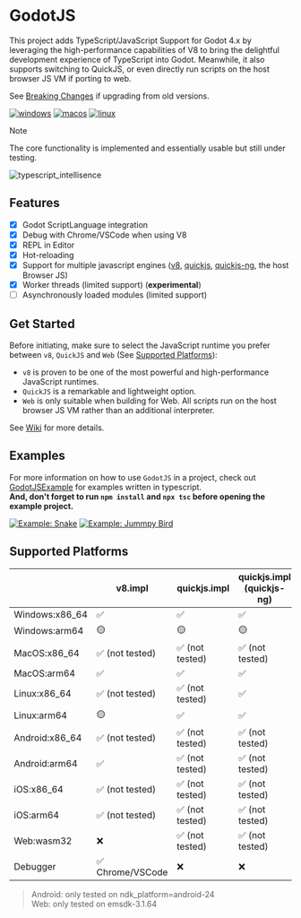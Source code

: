
# GodotJS 
This project adds TypeScript/JavaScript Support for Godot 4.x by leveraging the high-performance capabilities of V8 to bring the delightful development experience of TypeScript into Godot. Meanwhile, it also supports switching to QuickJS, or even directly run scripts on the host browser JS VM if porting to web.  

See [Breaking Changes](https://github.com/godotjs/GodotJS/wiki/Misc-Breaking-Changes) if upgrading from old versions.

[![windows](https://github.com/ialex32x/GodotJS-Build/actions/workflows/build_editor_windows.yml/badge.svg)](https://github.com/ialex32x/GodotJS-Build/actions/workflows/build_editor_windows.yml)
[![macos](https://github.com/ialex32x/GodotJS-Build/actions/workflows/build_editor_macos.yml/badge.svg)](https://github.com/ialex32x/GodotJS-Build/actions/workflows/build_editor_macos.yml)
[![linux](https://github.com/ialex32x/GodotJS-Build/actions/workflows/build_editor_linux.yml/badge.svg)](https://github.com/ialex32x/GodotJS-Build/actions/workflows/build_editor_linux.yml)

> [!NOTE]
> The core functionality is implemented and essentially usable but still under testing.  

![typescript_intellisence](https://github.com/godotjs/GodotJS/wiki/assets/typescript_intellisence.png)

## Features
* [x] Godot ScriptLanguage integration
* [x] Debug with Chrome/VSCode when using V8
* [x] REPL in Editor
* [x] Hot-reloading
* [x] Support for multiple javascript engines ([v8](https://github.com/v8/v8), [quickjs](https://github.com/bellard/quickjs), [quickjs-ng](https://github.com/quickjs-ng/quickjs), the host Browser JS)
* [x] Worker threads (limited support) (**experimental**)
* [ ] Asynchronously loaded modules (limited support)

## Get Started

Before initiating, make sure to select the JavaScript runtime you prefer between `v8`, `QuickJS` and `Web` (See [Supported Platforms](#supported-platforms)):

* `v8` is proven to be one of the most powerful and high-performance JavaScript runtimes.
* `QuickJS` is a remarkable and lightweight option.
* `Web` is only suitable when building for Web. All scripts run on the host browser JS VM rather than an additional interpreter.

See [Wiki](https://github.com/godotjs/GodotJS/wiki) for more details.

## Examples 

For more information on how to use `GodotJS` in a project, check out [GodotJSExample](https://github.com/ialex32x/GodotJSExample.git) for examples written in typescript.  
**And, don't forget to run `npm install` and `npx tsc` before opening the example project.**

[![Example: Snake](https://github.com/godotjs/GodotJS/wiki/assets/snake_01.gif)](https://github.com/ialex32x/GodotJSExample.git)
[![Example: Jummpy Bird](https://github.com/godotjs/GodotJS/wiki/assets/jumpybird.gif)](https://github.com/ialex32x/GodotJSExample.git)

## Supported Platforms

|                | v8.impl             | quickjs.impl     | quickjs.impl (quickjs-ng)      | web.impl             |
| -------------- | ------------------- | ---------------- | ------------------------------ | -------------------- |
| Windows:x86_64 | ✅                  | ✅              | ✅                             | ❌                  |
| Windows:arm64  | 🟡                  | 🟡              | 🟡                             | ❌                  |
| MacOS:x86_64   | ✅ (not tested)     | ✅ (not tested) | ✅ (not tested)                | ❌                  |
| MacOS:arm64    | ✅                  | ✅              | ✅                             | ❌                  |
| Linux:x86_64   | ✅ (not tested)     | ✅ (not tested) | ✅                             | ❌                  |
| Linux:arm64    | 🟡                  | ✅              | ✅                             | ❌                  |
| Android:x86_64 | ✅ (not tested)     | ✅ (not tested) | ✅ (not tested)                | ❌                  |
| Android:arm64  | ✅                  | ✅ (not tested) | ✅ (not tested)                | ❌                  |
| iOS:x86_64     | ✅ (not tested)     | ✅ (not tested) | ✅ (not tested)                | ❌                  |
| iOS:arm64      | ✅ (not tested)     | ✅ (not tested) | ✅ (not tested)                | ❌                  |
| Web:wasm32     | ❌                  | ✅ (not tested) | ✅ (not tested)                | ✅ (debugging)      |
| Debugger       | ✅ Chrome/VSCode  | ❌              | ❌                             | ✅ browser devtools |


> Android: only tested on ndk_platform=android-24  
> Web: only tested on emsdk-3.1.64
